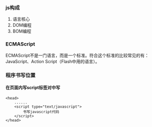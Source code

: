 ### js构成
1. 语言核心
2. DOM编程
3. BOM编程

### ECMAScript
ECMAScript不是一门语言，而是一个标准。符合这个标准的比较常见的有：JavaScript、Action Script（Flash中用的语言）。

### 程序书写位置
#### 在页面内写script标签对中写
```
<head>
    ......
    <script type="text/javascript">
        书写javascript代码
    </script>
</head>
```